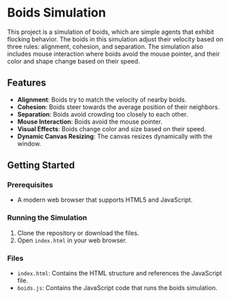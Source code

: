 # Boids Simulation

This project is a simulation of boids, which are simple agents that exhibit flocking behavior. The boids in this simulation adjust their velocity based on three rules: alignment, cohesion, and separation. The simulation also includes mouse interaction where boids avoid the mouse pointer, and their color and shape change based on their speed.

## Features

- **Alignment**: Boids try to match the velocity of nearby boids.
- **Cohesion**: Boids steer towards the average position of their neighbors.
- **Separation**: Boids avoid crowding too closely to each other.
- **Mouse Interaction**: Boids avoid the mouse pointer.
- **Visual Effects**: Boids change color and size based on their speed.
- **Dynamic Canvas Resizing**: The canvas resizes dynamically with the window.

## Getting Started

### Prerequisites

- A modern web browser that supports HTML5 and JavaScript.

### Running the Simulation

1. Clone the repository or download the files.
2. Open `index.html` in your web browser.

### Files

- `index.html`: Contains the HTML structure and references the JavaScript file.
- `boids.js`: Contains the JavaScript code that runs the boids simulation.